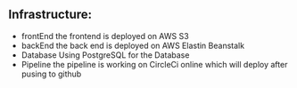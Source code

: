 ## Infrastructure:

- frontEnd
  the frontend is deployed on AWS S3
- backEnd
  the back end is deployed on AWS Elastin Beanstalk
- Database
  Using PostgreSQL for the Database
- Pipeline
  the pipeline is working on CircleCi online which will deploy after pusing to github

